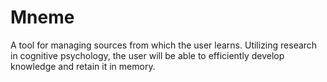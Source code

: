 # Mneme
A tool for managing sources from which the user learns. Utilizing research in cognitive psychology, the user will be able to efficiently develop knowledge and retain it in memory.
